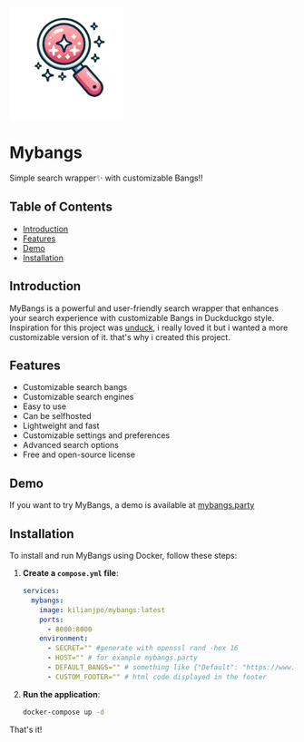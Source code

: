 <img width="200px" src="https://raw.githubusercontent.com/Kilianjpo/MyBangs/refs/heads/master/mybangs/static/icon.png" align="center" alt="GitHub Readme Stats" />

# Mybangs

Simple search wrapper✨ with customizable Bangs‼️

## Table of Contents

- [Introduction](#introduction)
- [Features](#features)
- [Demo](#demo)
- [Installation](#installation)

## Introduction

MyBangs is a powerful and user-friendly search wrapper that enhances your search experience with customizable Bangs in Duckduckgo style. Inspiration for this project was [unduck](https://github.com/t3dotgg/unduck), i really loved it but i wanted a more customizable version of it. that's why i created this project.

## Features

- Customizable search bangs
- Customizable search engines
- Easy to use
- Can be selfhosted
- Lightweight and fast
- Customizable settings and preferences
- Advanced search options
- Free and open-source license

## Demo

If you want to try MyBangs, a demo is available at [mybangs.party](https://mybangs.party/)

## Installation

To install and run MyBangs using Docker, follow these steps:

1. **Create a `compose.yml` file**:

   ```yaml
   services:
     mybangs:
       image: kilianjpo/mybangs:latest
       ports:
         - 8000:8000
       environment:
         - SECRET="" #generate with openssl rand -hex 16
         - HOST="" # for example mybangs.party
         - DEFAULT_BANGS="" # something like {"Default": "https://www.google.com/search?q=%s", "gh": "https://github.com/search?q=%s"}
         - CUSTOM_FOOTER="" # html code displayed in the footer
   ```

2. **Run the application**:

   ```sh
   docker-compose up -d
   ```

That's it!
